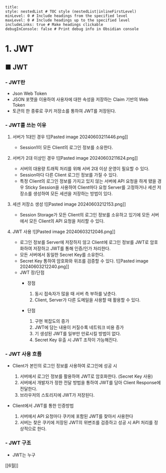 ```table-of-contents
title: 
style: nestedList # TOC style (nestedList|inlineFirstLevel)
minLevel: 0 # Include headings from the specified level
maxLevel: 0 # Include headings up to the specified level
includeLinks: true # Make headings clickable
debugInConsole: false # Print debug info in Obsidian console
```

# 1. JWT
## ■ JWT
### - JWT란
- Json Web Token
- JSON 포맷을 이용하여 사용자에 대한 속성을 저장하는 Claim 기반의 Web Token
- 토큰의 한 종류로 쿠키 저장소를 통하여 JWT를 저장된다.

### - JWT를 쓰는 이유
1. 서버가 1대인 경우
   ![[Pasted image 20240603211446.png]]
	- Session1이 모든 Client의 로그인 정보를 소유한다.
	  
2. 서버가 2대 이상인 경우
   ![[Pasted image 20240603211624.png]]
	- 서버의 대용량 트래픽 처리를 위해 서버 2대 이상 운영이 필요할 수 있다.
	- Session마다 다른 Client 로그인 정보를 가질 수 있다.
	- 특정 Client의 로그인 정보를 가지고 있지 않는 서버에 API 요청을 하게 됐을 경우 Sticky Session을 사용하여 Client마다 요청 Server를 고정하거나 세션 저장소를 생성하여 모든 세션을 저장하는 방법이 있다.
	  
3. 세션 저장소 생성
   ![[Pasted image 20240603212153.png]]
	- Session Storage가 모든 Client의 로그인 정보를 소유하고 있기에 모든 서버에서 모든 Client의 API 요청을 처리할 수 있다.
	  
4. JWT 사용
   ![[Pasted image 20240603212046.png]]
	- 로그인 정보를 Server에 저장하지 않고 Client에 로그인 정보를 JWT로 암호화하여 저장하고 JWT를 통해 인증/인가 처리한다.
	- 모든 서버에서 동일한 Secret Key를 소유한다.
	- Secret Key 통하여 암호화와 위조를 검증할 수 있다.
	  ![[Pasted image 20240603212240.png]]
	- JWT 장/단점
		- 장점
			1. 동시 접속자가 많을 때 서버 측 부하를 낮춘다.
			2. Client, Server가 다른 도메일을 사용할 때 활용할 수 있다.
			   
		- 단점
			1. 구현 복잡도의 증가
			2. JWT에 담는 내용이 커질수록 네트워크 비용 증가
			3. 기 생성된 JWT를 일부만 만료시킬 방법이 없다.
			4. Secret Key 유출 시 JWT 조작이 가능해진다.

### -  JWT 사용 흐름
- Client가 본인의 로그인 정보를 사용하여 로그인에 성공 시
	1. 서버에서 로그인 정보를 활용하여 JWT로 암호화한다. (Secret Key 사용)
	2. 서버에서 개발자가 정한 전달 방법을 통하여 JWT를 담아 Client Response에 전달한다.
	3. 브라우저의 스토리지에 JWT가 저장된다.
	   
- Client에서 JWT를 통한 인증방법
	1. 서버에서 API 요청마다 쿠키에 포함된 JWT를 찾아서 사용한다
	2. 서버는 찾은 쿠키에 저장된 JWT의 위변조를 검증하고 성공 시 API 처리를 정상적으로 한다.

### - JWT 구조
- JWT는 누구




[[6월]]
